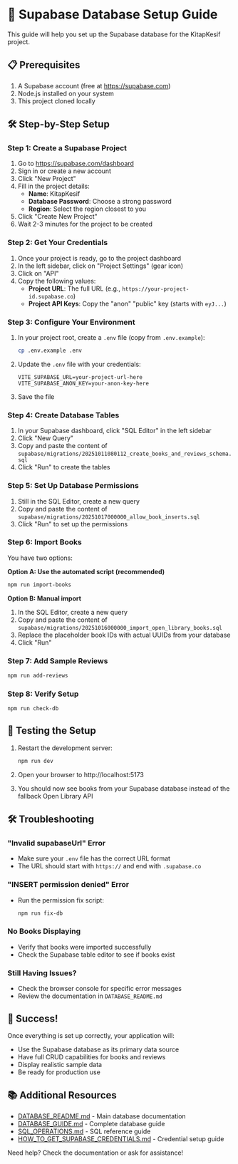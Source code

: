 # 🚀 Supabase Database Setup Guide

This guide will help you set up the Supabase database for the KitapKesif project.

## 📋 Prerequisites

1. A Supabase account (free at https://supabase.com)
2. Node.js installed on your system
3. This project cloned locally

## 🛠️ Step-by-Step Setup

### Step 1: Create a Supabase Project

1. Go to https://supabase.com/dashboard
2. Sign in or create a new account
3. Click "New Project"
4. Fill in the project details:
   - **Name**: KitapKesif
   - **Database Password**: Choose a strong password
   - **Region**: Select the region closest to you
5. Click "Create New Project"
6. Wait 2-3 minutes for the project to be created

### Step 2: Get Your Credentials

1. Once your project is ready, go to the project dashboard
2. In the left sidebar, click on "Project Settings" (gear icon)
3. Click on "API"
4. Copy the following values:
   - **Project URL**: The full URL (e.g., `https://your-project-id.supabase.co`)
   - **Project API Keys**: Copy the "anon" "public" key (starts with `eyJ...`)

### Step 3: Configure Your Environment

1. In your project root, create a `.env` file (copy from `.env.example`):
   ```bash
   cp .env.example .env
   ```

2. Update the `.env` file with your credentials:
   ```env
   VITE_SUPABASE_URL=your-project-url-here
   VITE_SUPABASE_ANON_KEY=your-anon-key-here
   ```

3. Save the file

### Step 4: Create Database Tables

1. In your Supabase dashboard, click "SQL Editor" in the left sidebar
2. Click "New Query"
3. Copy and paste the content of `supabase/migrations/20251011080112_create_books_and_reviews_schema.sql`
4. Click "Run" to create the tables

### Step 5: Set Up Database Permissions

1. Still in the SQL Editor, create a new query
2. Copy and paste the content of `supabase/migrations/20251017000000_allow_book_inserts.sql`
3. Click "Run" to set up the permissions

### Step 6: Import Books

You have two options:

**Option A: Use the automated script (recommended)**
```bash
npm run import-books
```

**Option B: Manual import**
1. In the SQL Editor, create a new query
2. Copy and paste the content of `supabase/migrations/20251016000000_import_open_library_books.sql`
3. Replace the placeholder book IDs with actual UUIDs from your database
4. Click "Run"

### Step 7: Add Sample Reviews

```bash
npm run add-reviews
```

### Step 8: Verify Setup

```bash
npm run check-db
```

## 🧪 Testing the Setup

1. Restart the development server:
   ```bash
   npm run dev
   ```

2. Open your browser to http://localhost:5173
3. You should now see books from your Supabase database instead of the fallback Open Library API

## 🛠️ Troubleshooting

### "Invalid supabaseUrl" Error
- Make sure your `.env` file has the correct URL format
- The URL should start with `https://` and end with `.supabase.co`

### "INSERT permission denied" Error
- Run the permission fix script:
  ```bash
  npm run fix-db
  ```

### No Books Displaying
- Verify that books were imported successfully
- Check the Supabase table editor to see if books exist

### Still Having Issues?
- Check the browser console for specific error messages
- Review the documentation in `DATABASE_README.md`

## 🎉 Success!

Once everything is set up correctly, your application will:
- Use the Supabase database as its primary data source
- Have full CRUD capabilities for books and reviews
- Display realistic sample data
- Be ready for production use

## 📚 Additional Resources

- [DATABASE_README.md](./DATABASE_README.md) - Main database documentation
- [DATABASE_GUIDE.md](./DATABASE_GUIDE.md) - Complete database guide
- [SQL_OPERATIONS.md](./SQL_OPERATIONS.md) - SQL reference guide
- [HOW_TO_GET_SUPABASE_CREDENTIALS.md](./HOW_TO_GET_SUPABASE_CREDENTIALS.md) - Credential setup guide

Need help? Check the documentation or ask for assistance!